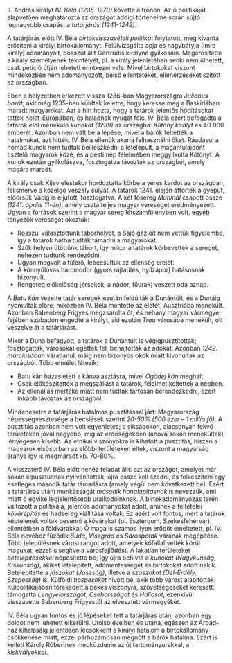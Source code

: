 II. András királyt *IV. Béla (1235-1270)* követte a trónon. Az ő politikáját alapvetően meghatározta az országot addigi történelme során sújtó legnagyobb csapás, a *tatárjárás (1241-1242)*.

A tatárjárás előtt IV. Béla *birtokvisszavételi politikát* folytatott, meg kívánta erősíteni a királyi birtokállományt. Felülvizsgálta apja és nagybátyja (Imre király) adományait, bosszút állt Gertrudis királyné gyilkosain. Megerősítette a király személyének tekintélyét, pl. a király jelenlétében senki nem ülhetett, csak petíció útján lehetett érintkezni vele. Mivel birtokokat viszont mindeközben nem adományozott, belső ellentéteket, ellenérzéseket szított az országban.

Eben a helyzetben érkezett vissza 1236-ban Magyarországra *Julianus barát*, akit még 1235-ben küldtek keletre, hogy keresse meg a Baskíriában maradt magyarokat. Azt a hírt hozta, hogy a tatárok jelentős hódításokat tettek Kelet-Európában, és haladnak nyugat felé. IV. Béla ezért befogadta a tatárok elől menekülő *kunokat (1239)* az országba: *Kötöny királyt* és 40 000 emberét. Azonban nem vált be a lépése, mivel a bárók féltették a hatalmukat, azt hitték, IV. Béla ellenük akarja felhasználni őket. Ráadásul a nomád kunok nem tudtak beilleszkedni a letelepült, a magántulajdont tisztelő magyarok közé, és a pesti nép félelmében meggyilkolta Kötönyt. A kunok ezután gyilkolászva, fosztogatva távoztak az országból, amely magára maradt.

A király csak Kijev elestekor hordoztatta körbe a véres kardot az országban, felismerve a közelgő veszély súlyát. A tatárok 1241. elején áttörték a gyepűt, előörsük Vácig is eljutott, fosztogatva. A két fősereg *Muhinál* csapott össze *(1241. április 11-én)*, amely csata teljes magyar vereséget eredményezett. Ugyan a források szerint a magyar sereg létszámfölényben volt, egyéb tényezők vereséget okoztak:

 - Rosszul választottunk táborhelyet, a Sajó gázlóit nem vettük figyelembe, így a tatárok hátba tudták támadni a magyarokat.
 - Szűk helyen ütöttünk tábort, így mikor a tatárok körbevették a sereget, nehezen tudtunk rendeződni.
 - Ugyan megvolt a túlerő, lebecsültük az ellenség erejét.
 - A könnyűlovas harcmodor (gyors rajtaütés, nyílzápor) hatásosnak bizonyult.
 - Rengeteg előkelőség (érsekek, a nádor, főurak) veszett oda aznap.

A *Batu kán* vezette tatár seregek ezután feldúlták a Dunántúlt, és a Dunáig nyomultak előre, miközben IV. Béla mentette az életét, Ausztriába menekült. Azonban Babenberg Frigyes  megzsarolta őt, és néhány magyar vármegye fejében szabadon engedte a királyt, aki ezután *Trau* városába menekült, ott vészelve át a tatárjárást.

Mikor a Duna befagyott, a tatárok a Dunántúlt is végigpusztították; fosztogattak, városokat égettek fel, behajtották az adókat. Azonban *1242. márciusában* váratlanul, máig nem bizonyos okok miatt kivonultak az országból. Több elmélet létezik:

 - Batu kán hazasietett a kánválasztásra, mivel *Ögödej kán* meghalt.
 - Csak előkészítették a megszállást a tatárok, félelmet keltettek a népben.
 - Az ellenállás mértéke miatt nem tudtak tartósan berendezkedni, ezért inkább távoztak az országból.

Mindenesetre a tatárjárás hatalmas pusztítással járt: Magyarország népességvesztesége a becslések szerint *20-50% (500 ezer – 1 millió fő)*. A pusztítás azonban nem volt egyenletes; a síkságokon, alacsonyan fekvő területeken jóval nagyobb, míg az erdőségekben (ahová sokan menekültek) lényegesen kisebb. Az etnikai viszonyokra is kihatott a pusztítás, hiszen a magyarok elsősorban az előbbi területeken éltek, viszont a magyarság aránya így is megmaradt kb. 70-80%.

A visszatérő IV. Béla előtt nehéz feladat állt: azt az országot, amelyet már sokan elpusztultnak nyilvánítottak, újra össze kell szedni, és felkészíteni egy esetleges második tatár támadásra (amely végül nem következett be). Ezért a tatárjárás utáni munkásságát *második honalapításnak* is nevezzük, ami miatt ő egyike legjelentősebb uralkodóinknak.
A birtokadományozás terén változott a politikája, jelentős adományokat adott, aminek a feltételei *kővárépítés* és hadsereg kiállítása voltak. Ez azért volt fontos, mert a tatárok képtelenek voltak bevenni a kővárakat (pl. Esztergom, Székesfehérvár), ellentétben a földvárakkal. Ő maga is számos ilyen erődöt emeltetett, pl. IV. Béla nevéhez fűződik *Buda*, *Visegrád* és *Sárospatak* várának megépítése. Több településnek városi rangot adott, amelyek kőfallal vették körül magukat, ezzel is segítve a városfejlődést. A lakatlan területeket *betelepítésekkel* népesítette be; így újra behívta a *kunokat (Nagykunság, Kiskunság)*, akiket letelepített, adómentességet és birtokokat adott nekik. Betelepítette a *jászokat (Jászság)*, illetve a *szászokat (Dél-Erdély, Szepesség)* is. Külföldi *hospeseket* hívott be, akik több várost alapítottak. Külpolitikájában törekedett a békés viszonyra, szövetségeseket keresett: támogatta *Lengyelországot*, *Csehországot* és *Halicsot*, ezenkívül visszavette Babenberg Frigyestől az elvesztett vármegyéket.

IV. Béla ugyan fontos és jó lépéseket tett a tatárjárás után, azonban egy dolgot nem lehetett elkerülni. Utolsó éveiben és utána, egészen az Árpád-ház kihalásáig jelentősen lecsökkent a királyi hatalom a birtokállomány csökkenése miatt, ezzel párhuzamosan megnőtt a bárók hatalma. Ezért is kellett Károly Róbertnek megküzdenie az új tartományurakkal, a *kiskirályokkal*.
